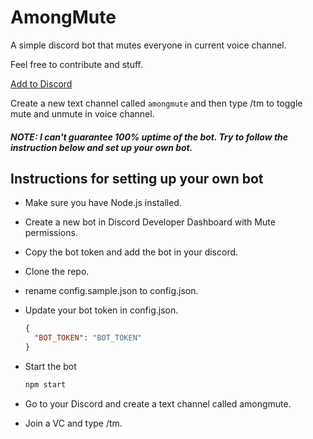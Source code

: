 # AmongMute

A simple discord bot that mutes everyone in current voice channel.

Feel free to contribute and stuff.

[Add to Discord](https://discord.com/api/oauth2/authorize?client_id=757861746265292840&permissions=4194304&scope=bot)

Create a new text channel called `amongmute` and then type /tm to toggle mute and unmute in voice channel.

##### NOTE: I can't guarantee 100% uptime of the bot. Try to follow the instruction below and set up your own bot.

## Instructions for setting up your own bot

- Make sure you have Node.js installed.
- Create a new bot in Discord Developer Dashboard with Mute permissions.
- Copy the bot token and add the bot in your discord.
- Clone the repo.
- rename config.sample.json to config.json.
- Update your bot token in config.json.

  ```json
  {
    "BOT_TOKEN": "BOT_TOKEN"
  }
  ```

- Start the bot

  ```bash
  npm start
  ```

- Go to your Discord and create a text channel called amongmute.
- Join a VC and type /tm.
